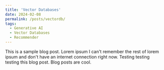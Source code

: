 ```yaml
---
title: 'Vector Databases'
date: 2024-02-08
permalink: /posts/vectordb/
tags:
  - Generative AI
  - Vector Databases
  - Recommender
---
```


This is a sample blog post. Lorem ipsum I can't remember the rest of lorem ipsum and don't have an internet connection right now. Testing testing testing this blog post. Blog posts are cool.

<!-- Headings are cool
======
-->

<!-- You can have many headings
======
-->

<!-- Aren't headings cool?
------ -->
